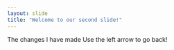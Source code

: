 ```yaml
---
layout: slide
title: "Welcome to our second slide!"
---
```

The changes I have made
Use the left arrow to go back!
